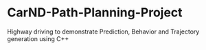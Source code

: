 # CarND-Path-Planning-Project
Highway driving to demonstrate Prediction, Behavior and Trajectory generation using C++

